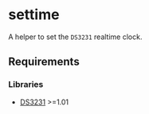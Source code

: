 # settime
A helper to set the `DS3231` realtime clock.

## Requirements

### Libraries
- [DS3231](http://www.rinkydinkelectronics.com/library.php?id=73) >=1.01
